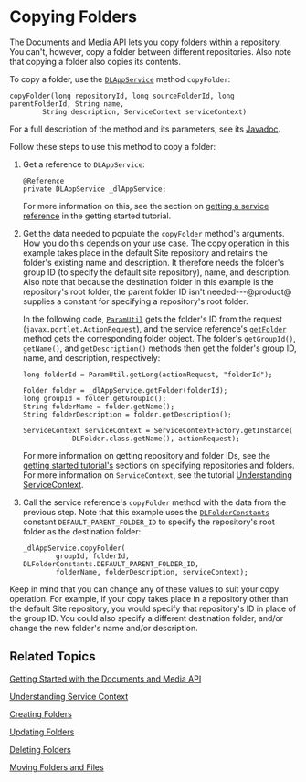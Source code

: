 # Copying Folders [](id=copying-folders)

The Documents and Media API lets you copy folders within a repository. You 
can't, however, copy a folder between different repositories. Also note that 
copying a folder also copies its contents. 

To copy a folder, use the 
[`DLAppService`](@platform-ref@/7.1-latest/javadocs/portal-kernel/com/liferay/document/library/kernel/service/DLAppService.html) 
method `copyFolder`: 

    copyFolder(long repositoryId, long sourceFolderId, long parentFolderId, String name, 
            String description, ServiceContext serviceContext)

For a full description of the method and its parameters, see its 
[Javadoc](@platform-ref@/7.1-latest/javadocs/portal-kernel/com/liferay/document/library/kernel/service/DLAppService.html#copyFolder-long-long-long-java.lang.String-java.lang.String-com.liferay.portal.kernel.service.ServiceContext-). 

Follow these steps to use this method to copy a folder: 

1.  Get a reference to `DLAppService`: 

        @Reference
        private DLAppService _dlAppService;

    For more information on this, see the section on 
    [getting a service reference](/develop/tutorials/-/knowledge_base/7-1/getting-started-with-the-documents-and-media-api#getting-a-service-reference) 
    in the getting started tutorial. 

2.  Get the data needed to populate the `copyFolder` method's arguments. How you 
    do this depends on your use case. The copy operation in this example takes 
    place in the default Site repository and retains the folder's existing name 
    and description. It therefore needs the folder's group ID (to specify the 
    default site repository), name, and description. Also note that because the 
    destination folder in this example is the repository's root folder, the 
    parent folder ID isn't needed---@product@ supplies a constant for specifying 
    a repository's root folder. 

    In the following code, 
    [`ParamUtil`](@platform-ref@/7.1-latest/javadocs/portal-kernel/com/liferay/portal/kernel/util/ParamUtil.html) 
    gets the folder's ID from the request (`javax.portlet.ActionRequest`), and 
    the service reference's 
    [`getFolder`](/7.1-latest/javadocs/portal-kernel/com/liferay/document/library/kernel/service/DLAppService.html#getFolder-long-) 
    method gets the corresponding folder object. The folder's `getGroupId()`, 
    `getName()`, and `getDescription()` methods then get the folder's group ID, 
    name, and description, respectively: 

        long folderId = ParamUtil.getLong(actionRequest, "folderId");

        Folder folder = _dlAppService.getFolder(folderId);
        long groupId = folder.getGroupId();
        String folderName = folder.getName();
        String folderDescription = folder.getDescription();

        ServiceContext serviceContext = ServiceContextFactory.getInstance(
                    DLFolder.class.getName(), actionRequest);

    For more information on getting repository and folder IDs, see the 
    [getting started tutorial's](/develop/tutorials/-/knowledge_base/7-1/getting-started-with-the-documents-and-media-api) 
    sections on specifying repositories and folders. For more information on 
    `ServiceContext`, see the tutorial 
    [Understanding ServiceContext](/develop/tutorials/-/knowledge_base/7-1/understanding-servicecontext). 

3.  Call the service reference's `copyFolder` method with the data from the 
    previous step. Note that this example uses the 
    [`DLFolderConstants`](@platform-ref@/7.1-latest/javadocs/portal-kernel/com/liferay/document/library/kernel/model/DLFolderConstants.html) 
    constant `DEFAULT_PARENT_FOLDER_ID` to specify the repository's root folder 
    as the destination folder: 

        _dlAppService.copyFolder(
                groupId, folderId, DLFolderConstants.DEFAULT_PARENT_FOLDER_ID, 
                folderName, folderDescription, serviceContext);

Keep in mind that you can change any of these values to suit your copy 
operation. For example, if your copy takes place in a repository other than the 
default Site repository, you would specify that repository's ID in place of the 
group ID. You could also specify a different destination folder, and/or change 
the new folder's name and/or description. 

## Related Topics [](id=related-topics)

[Getting Started with the Documents and Media API](/develop/tutorials/-/knowledge_base/7-1/getting-started-with-the-documents-and-media-api)

[Understanding Service Context](/develop/tutorials/-/knowledge_base/7-1/understanding-servicecontext)

[Creating Folders](/develop/tutorials/-/knowledge_base/7-1/creating-folders)

[Updating Folders](/develop/tutorials/-/knowledge_base/7-1/updating-folders)

[Deleting Folders](/develop/tutorials/-/knowledge_base/7-1/deleting-folders)

[Moving Folders and Files](/develop/tutorials/-/knowledge_base/7-1/moving-folders-and-files)
